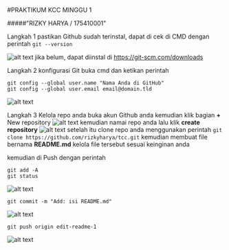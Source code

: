 #PRAKTIKUM KCC MINGGU 1

#####"RIZKY HARYA / 175410001"

Langkah 1 pastikan Github sudah terinstal, dapat di cek di CMD
dengan perintah
```git --version```

![alt text](1.png)
jika belum, dapat diinstal di https://git-scm.com/downloads

Langkah 2 konfigurasi Git
buka cmd dan ketikan perintah
```
git config --global user.name "Nama Anda di GitHub"
git config --global user.email email@domain.tld
```
![alt text](2.png)

Langkah 3 Kelola repo anda
buka akun Github anda kemudian klik bagian **+** New repository
![alt text](new-repo.png)
kemudian namai repo anda lalu klik **create repository**
![alt text](3.png)
setelah itu clone repo anda menggunakan perintah
```git clone https://github.com/rizkyharya/tcc.git```
kemudian membuat file bernama **README.md**
kelola file tersebut sesuai keinginan anda

kemudian di Push
dengan perintah
```
git add -A
git status
```
![alt text](push1.PNG)
```
git commit -m "Add: isi README.md"
```
![alt text](push2.PNG)
```
git push origin edit-readme-1
```
![alt text](push3.PNG)
